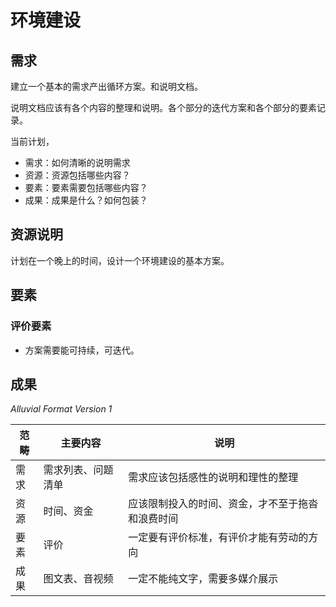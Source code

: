  # 环境建设

## 需求

建立一个基本的需求产出循环方案。和说明文档。

说明文档应该有各个内容的整理和说明。各个部分的迭代方案和各个部分的要素记录。

当前计划，

- 需求：如何清晰的说明需求
- 资源：资源包括哪些内容？
- 要素：要素需要包括哪些内容？
- 成果：成果是什么？如何包装？



## 资源说明

计划在一个晚上的时间，设计一个环境建设的基本方案。



## 要素

### 评价要素

- 方案需要能可持续，可迭代。



## 成果

*Alluvial Format Version 1*

| 范畴 | 主要内容           | 说明                                             |
| ---- | ------------------ | ------------------------------------------------ |
| 需求 | 需求列表、问题清单 | 需求应该包括感性的说明和理性的整理               |
| 资源 | 时间、资金         | 应该限制投入的时间、资金，才不至于拖沓和浪费时间 |
| 要素 | 评价               | 一定要有评价标准，有评价才能有劳动的方向         |
| 成果 | 图文表、音视频     | 一定不能纯文字，需要多媒介展示                   |

